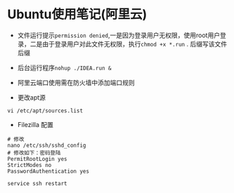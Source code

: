 ﻿# Ubuntu使用笔记(阿里云)

* 文件运行提示`permission denied`,一是因为登录用户无权限，使用root用户登录，二是由于登录用户对此文件无权限，执行`chmod +x *.run` . 后缀写该文件后缀

* 后台运行程序`nohup ./IDEA.run &`

* 阿里云端口使用需在防火墙中添加端口规则

* 更改apt源
```
vi /etc/apt/sources.list
```

* Filezilla 配置
```
# 修改
nano /etc/ssh/sshd_config
# 修改如下：密码登陆
PermitRootLogin yes
StrictModes no
PasswordAuthentication yes

service ssh restart
```